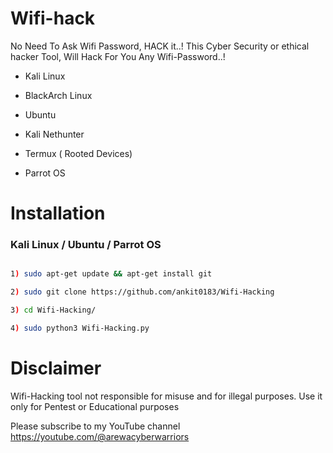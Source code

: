 # Wifi-hack
No Need To Ask Wifi Password, HACK it..! This Cyber Security or ethical hacker Tool, Will Hack For You Any Wifi-Password..!

* Kali Linux

* BlackArch Linux

* Ubuntu

* Kali Nethunter

* Termux ( Rooted Devices)

* Parrot OS

# Installation

### Kali Linux / Ubuntu / Parrot OS

```bash

1) sudo apt-get update && apt-get install git

2) sudo git clone https://github.com/ankit0183/Wifi-Hacking

3) cd Wifi-Hacking/

4) sudo python3 Wifi-Hacking.py

```

# Disclaimer 

Wifi-Hacking tool not responsible for misuse and for illegal purposes. Use it only for Pentest or Educational purposes 

Please subscribe to my YouTube channel 
https://youtube.com/@arewacyberwarriors

